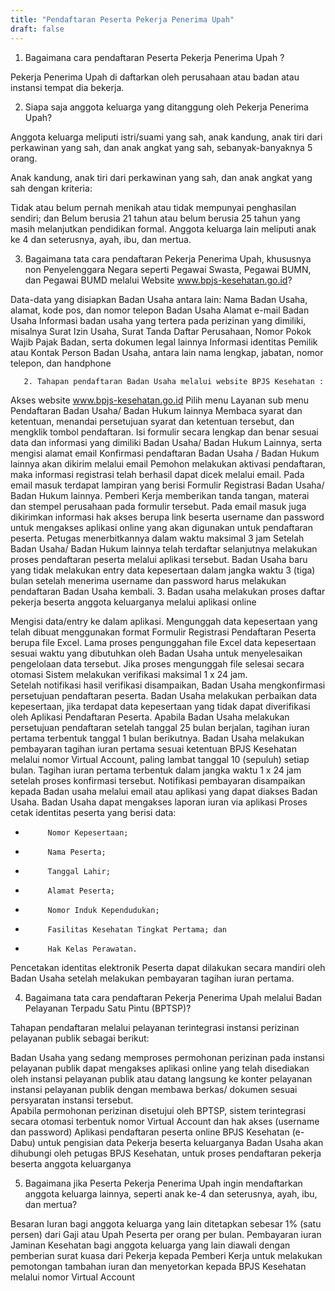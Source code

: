 ```yaml
---
title: "Pendaftaran Peserta Pekerja Penerima Upah"
draft: false
---
```


1. Bagaimana cara pendaftaran Peserta Pekerja Penerima Upah ?

Pekerja Penerima Upah di daftarkan oleh perusahaan atau badan atau instansi tempat dia bekerja.


2. Siapa saja anggota keluarga yang ditanggung oleh Pekerja Penerima Upah?

Anggota  keluarga meliputi istri/suami yang sah, anak kandung, anak tiri dari perkawinan yang sah, dan anak angkat yang sah, sebanyak-banyaknya 5 orang.

Anak  kandung,  anak  tiri dari perkawinan yang sah, dan anak  angkat yang sah dengan kriteria:

Tidak atau  belum pernah  menikah atau  tidak mempunyai penghasilan sendiri; dan
Belum berusia 21  tahun atau belum berusia 25 tahun yang masih melanjutkan pendidikan formal.
Anggota keluarga lain meliputi anak ke 4 dan seterusnya, ayah, ibu, dan mertua.

 

3. Bagaimana tata cara pendaftaran Pekerja Penerima Upah, khususnya non Penyelenggara Negara seperti Pegawai Swasta, Pegawai BUMN, dan Pegawai BUMD melalui Website www.bpjs-kesehatan.go.id?

Data-data yang disiapkan Badan Usaha antara lain:
Nama Badan Usaha, alamat, kode pos, dan nomor telepon Badan Usaha
Alamat e-mail Badan Usaha
Informasi badan usaha yang tertera pada perizinan yang dimiliki, misalnya Surat Izin Usaha, Surat Tanda Daftar Perusahaan, Nomor Pokok Wajib Pajak Badan, serta dokumen legal lainnya
Informasi identitas Pemilik atau Kontak Person Badan Usaha, antara lain  nama lengkap,  jabatan, nomor telepon, dan handphone
 

       2. Tahapan pendaftaran Badan Usaha melalui website BPJS Kesehatan :

Akses website www.bpjs-kesehatan.go.id
Pilih menu Layanan sub menu Pendaftaran Badan Usaha/ Badan Hukum lainnya
Membaca syarat dan ketentuan, menandai persetujuan syarat dan ketentuan tersebut, dan mengklik tombol pendaftaran.
Isi formulir secara lengkap dan benar sesuai data dan informasi yang dimiliki Badan Usaha/ Badan Hukum Lainnya, serta mengisi alamat email
Konfirmasi pendaftaran Badan Usaha / Badan Hukum lainnya akan dikirim melalui email
Pemohon melakukan aktivasi pendaftaran, maka informasi registrasi telah berhasil dapat dicek melalui email.
Pada email masuk terdapat lampiran yang berisi Formulir Registrasi Badan Usaha/ Badan Hukum lainnya. Pemberi Kerja memberikan tanda tangan, materai dan stempel perusahaan pada formulir tersebut.
Pada email masuk juga dikirimkan informasi hak akses berupa link beserta username dan password untuk mengakses aplikasi online yang akan digunakan untuk pendaftaran peserta. Petugas menerbitkannya dalam waktu maksimal 3 jam
Setelah Badan Usaha/ Badan Hukum lainnya telah terdaftar selanjutnya melakukan proses pendaftaran peserta melalui aplikasi tersebut. Badan Usaha baru yang tidak melakukan entry data kepesertaan dalam jangka waktu 3 (tiga) bulan setelah menerima username dan password harus melakukan pendaftaran Badan Usaha kembali.
      3. Badan usaha melakukan proses daftar pekerja beserta anggota keluarganya melalui aplikasi online

Mengisi data/entry ke dalam aplikasi.
Mengunggah data kepesertaan yang telah dibuat menggunakan format Formulir Registrasi Pendaftaran Peserta berupa file Excel.
Lama proses pengunggahan file Excel data kepesertaan sesuai waktu yang dibutuhkan oleh Badan Usaha untuk menyelesaikan pengelolaan data tersebut.
Jika proses mengunggah file selesai secara otomasi Sistem melakukan verifikasi maksimal 1 x 24 jam.  
Setelah notifikasi hasil verifikasi disampaikan, Badan Usaha mengkonfirmasi persetujuan pendaftaran peserta.
Badan Usaha melakukan perbaikan data kepesertaan, jika terdapat data kepesertaan yang tidak dapat diverifikasi oleh Aplikasi Pendaftaran Peserta.
Apabila Badan Usaha melakukan persetujuan pendaftaran setelah tanggal 25 bulan berjalan, tagihan iuran pertama terbentuk tanggal 1 bulan berikutnya.
Badan Usaha melakukan pembayaran tagihan iuran pertama sesuai ketentuan BPJS Kesehatan melalui nomor Virtual Account, paling lambat tanggal 10 (sepuluh) setiap bulan. Tagihan iuran pertama terbentuk dalam jangka waktu 1 x 24 jam setelah proses konfirmasi tersebut. Notifikasi pembayaran disampaikan kepada Badan usaha melalui email atau aplikasi yang dapat diakses Badan Usaha. 
Badan Usaha dapat mengakses laporan iuran via aplikasi
Proses cetak identitas peserta yang berisi data:
-          Nomor Kepesertaan;

-          Nama Peserta;

-          Tanggal Lahir;

-          Alamat Peserta;

-          Nomor Induk Kependudukan;

-          Fasilitas Kesehatan Tingkat Pertama; dan

-          Hak Kelas Perawatan.

Pencetakan identitas elektronik Peserta dapat dilakukan secara mandiri oleh Badan Usaha setelah melakukan pembayaran tagihan iuran pertama.
 

4. Bagaimana tata cara pendaftaran Pekerja Penerima Upah  melalui Badan Pelayanan Terpadu Satu Pintu (BPTSP)?

Tahapan pendaftaran melalui pelayanan terintegrasi instansi perizinan pelayanan publik sebagai berikut:

Badan Usaha yang sedang memproses permohonan perizinan pada instansi pelayanan publik dapat mengakses aplikasi online yang telah disediakan oleh instansi pelayanan publik atau datang langsung ke konter pelayanan instansi pelayanan publik dengan membawa berkas/ dokumen sesuai persyaratan instansi tersebut.  
Apabila permohonan perizinan disetujui oleh BPTSP, sistem terintegrasi secara otomasi terbentuk nomor Virtual Account dan hak akses (username dan password) Aplikasi pendaftaran peserta online BPJS Kesehatan (e-Dabu) untuk pengisian data Pekerja beserta keluarganya
Badan Usaha akan dihubungi oleh petugas BPJS Kesehatan, untuk proses pendaftaran pekerja beserta anggota keluarganya
 

5. Bagaimana jika Peserta Pekerja Penerima Upah ingin mendaftarkan anggota keluarga lainnya, seperti anak ke-4 dan seterusnya, ayah, ibu, dan mertua?

Besaran Iuran bagi anggota keluarga yang lain ditetapkan sebesar 1% (satu persen) dari Gaji atau Upah Peserta per orang per bulan.
Pembayaran iuran Jaminan Kesehatan bagi anggota  keluarga yang lain  diawali dengan pemberian surat kuasa dari Pekerja kepada Pemberi Kerja untuk melakukan pemotongan tambahan iuran dan menyetorkan kepada BPJS Kesehatan melalui nomor Virtual Account

